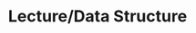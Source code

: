 ---
layout: board
title: Lecture/Data Structure
permalink: posts/Lecture/Data Structure
author_profile: false
sidebar:
    nav: "category"
---